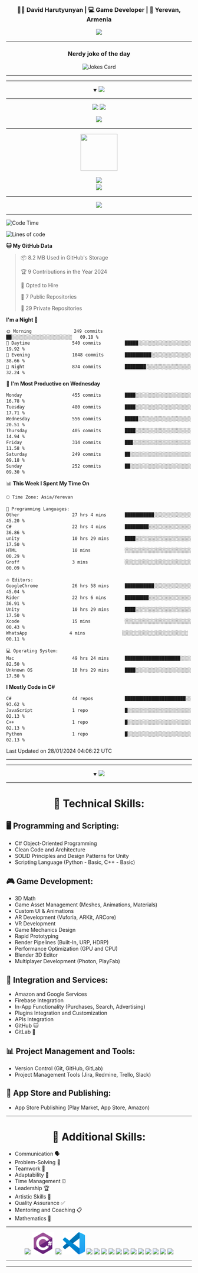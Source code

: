 <h3 align="center"> 🧙‍♂️ David Harutyunyan | 💻 Game Developer | 📍 Yerevan, Armenia </h3>

<!--👀VIEWS / 🌐WEBSITE: https://github.com/antonkomarev/github-profile-views-counter -->
<p align="center">
<img src="https://komarev.com/ghpvc/?username=DavianMachete&color=0E9C47&style=for-the-badge">

---

<h3 align="center"> Nerdy joke of the day</h3>

<p align="center">
<img src="https://readme-jokes.vercel.app/api?theme=merko" alt="Jokes Card" height="250" />
</p>

---
---

<!--STATISTICS START-->

<details open>
  <summary align="center">
<!--CUSTOM TEXT GIF / 🌐WEBSITE: https://textanim.com/) -->
  <img src="https://i.imgur.com/mCWhA8x.gif" height="40px"> 
  </summary>

---
  
<!--📊STATSGRAPH / 🌐WEBSITE: https://github.com/anuraghazra/github-readme-stats -->
<p align="center">
  <img src="https://github-readme-stats-git-masterrstaa-rickstaa.vercel.app/api?username=davianmachete&show_icons=true&theme=merko&include_all_commits=true">

<!--📊STREAKSTATSGRAPH / 🌐WEBSITE: https://github.com/denvercoder1/github-readme-streak-stats -->
<img src="https://streak-stats.demolab.com?user=DavianMachete&theme=merko">

<!--📙LANGUAGES / 🌐WEBSITE: https://github.com/anuraghazra/github-readme-stats -->
<p align="center">
<img src="https://github-readme-stats.vercel.app/api/top-langs/?username=DavianMachete&size_weight=0.5&count_weight=0.5&layout=compact&theme=merko">

<!--✨REPO / 🌐WEBSITE: https://github.com/anuraghazra/github-readme-stats -->
<!--<img src="">-->

---

<!--🏆TROPHYGIF-->
<p align="center">
<img src="https://media.tenor.com/0ENB5HuTH0gAAAAi/trophy-beker.gif"  width="100px" height="100px"></p>
  
<!--🏆TROPHY / 🌐WEBSITE: https://github.com/ryo-ma/github-profile-trophy -->
<div align="center">
<img src="https://github-profile-trophy.vercel.app/?username=DavianMachete&theme=matrix&no-bg=true&no-frame=true&row=1&column=3&title=MultiLanguage,Commits,Followers,PullRequest">
 </div>
 
 <div align="center">
<img src="https://github-profile-trophy.vercel.app/?username=DavianMachete&theme=matrix&no-bg=true&no-frame=true&row=1&column=3&title=Repositories,Issues,Organizations,Stars">
 </div>

---

<!--👨‍💻STACKOVERFLOW / 🌐WEBSITE: https://github.com/omidnikrah/github-readme-stackoverflow -->
<p align="center">
<img src="https://github-readme-stackoverflow.vercel.app/?userID=20771651&theme=dark">

---

<!--START_SECTION:waka-->
![Code Time](http://img.shields.io/badge/Code%20Time-419%20hrs%206%20mins-blue)

![Lines of code](https://img.shields.io/badge/From%20Hello%20World%20I%27ve%20Written-328.0%20million%20lines%20of%20code-blue)

**🐱 My GitHub Data** 

> 📦 8.2 MB Used in GitHub's Storage 
 > 
> 🏆 9 Contributions in the Year 2024
 > 
> 💼 Opted to Hire
 > 
> 📜 7 Public Repositories 
 > 
> 🔑 29 Private Repositories 
 > 
**I'm a Night 🦉** 

```text
🌞 Morning                249 commits         ██░░░░░░░░░░░░░░░░░░░░░░░   09.18 % 
🌆 Daytime                540 commits         █████░░░░░░░░░░░░░░░░░░░░   19.92 % 
🌃 Evening                1048 commits        ██████████░░░░░░░░░░░░░░░   38.66 % 
🌙 Night                  874 commits         ████████░░░░░░░░░░░░░░░░░   32.24 % 
```
📅 **I'm Most Productive on Wednesday** 

```text
Monday                   455 commits         ████░░░░░░░░░░░░░░░░░░░░░   16.78 % 
Tuesday                  480 commits         ████░░░░░░░░░░░░░░░░░░░░░   17.71 % 
Wednesday                556 commits         █████░░░░░░░░░░░░░░░░░░░░   20.51 % 
Thursday                 405 commits         ████░░░░░░░░░░░░░░░░░░░░░   14.94 % 
Friday                   314 commits         ███░░░░░░░░░░░░░░░░░░░░░░   11.58 % 
Saturday                 249 commits         ██░░░░░░░░░░░░░░░░░░░░░░░   09.18 % 
Sunday                   252 commits         ██░░░░░░░░░░░░░░░░░░░░░░░   09.30 % 
```


📊 **This Week I Spent My Time On** 

```text
🕑︎ Time Zone: Asia/Yerevan

💬 Programming Languages: 
Other                    27 hrs 4 mins       ███████████░░░░░░░░░░░░░░   45.20 % 
C#                       22 hrs 4 mins       █████████░░░░░░░░░░░░░░░░   36.86 % 
unity                    10 hrs 29 mins      ████░░░░░░░░░░░░░░░░░░░░░   17.50 % 
HTML                     10 mins             ░░░░░░░░░░░░░░░░░░░░░░░░░   00.29 % 
Groff                    3 mins              ░░░░░░░░░░░░░░░░░░░░░░░░░   00.09 % 

🔥 Editors: 
GoogleChrome             26 hrs 58 mins      ███████████░░░░░░░░░░░░░░   45.04 % 
Rider                    22 hrs 6 mins       █████████░░░░░░░░░░░░░░░░   36.91 % 
Unity                    10 hrs 29 mins      ████░░░░░░░░░░░░░░░░░░░░░   17.50 % 
Xcode                    15 mins             ░░░░░░░░░░░░░░░░░░░░░░░░░   00.43 % 
‎WhatsApp                4 mins              ░░░░░░░░░░░░░░░░░░░░░░░░░   00.11 % 

💻 Operating System: 
Mac                      49 hrs 24 mins      █████████████████████░░░░   82.50 % 
Unknown OS               10 hrs 29 mins      ████░░░░░░░░░░░░░░░░░░░░░   17.50 % 
```

**I Mostly Code in C#** 

```text
C#                       44 repos            ███████████████████████░░   93.62 % 
JavaScript               1 repo              █░░░░░░░░░░░░░░░░░░░░░░░░   02.13 % 
C++                      1 repo              █░░░░░░░░░░░░░░░░░░░░░░░░   02.13 % 
Python                   1 repo              █░░░░░░░░░░░░░░░░░░░░░░░░   02.13 % 
```




 Last Updated on 28/01/2024 04:06:22 UTC
<!--END_SECTION:waka-->

</details>

---
---

<!--SKILLS START-->

<details open>
  <summary align="center">
<!--CUSTOM TEXT GIF / 🌐WEBSITE: https://textanim.com/) -->
  <img src="https://i.imgur.com/Uqce5b1.gif" height="40px"> 
  </summary>

---

<h1 align="center">🔧 Technical Skills:</h1>

<h2 align="left">🖥️ Programming and Scripting:</h2>

- C# Object-Oriented Programming
- Clean Code and Architecture
- SOLID Principles and Design Patterns for Unity
- Scripting Language (Python - Basic, C++ - Basic)

<h2 align="left">🎮 Game Development:</h2>

- 3D Math
- Game Asset Management (Meshes, Animations, Materials)
- Custom UI & Animations
- AR Development (Vuforia, ARKit, ARCore)
- VR Development
- Game Mechanics Design
- Rapid Prototyping
- Render Pipelines (Built-In, URP, HDRP)
- Performance Optimization (GPU and CPU)
- Blender 3D Editor
- Multiplayer Development (Photon, PlayFab)

<h2 align="left">🔌 Integration and Services:</h2>

- Amazon and Google Services
- Firebase Integration
- In-App Functionality (Purchases, Search, Advertising)
- Plugins Integration and Customization
- APIs Integration
- GitHub 🐱
- GitLab 🦊

<h2 align="left">📊 Project Management and Tools:</h2>

- Version Control (Git, GitHub, GitLab)
- Project Management Tools (Jira, Redmine, Trello, Slack)

<h2 align="left">📲 App Store and Publishing:</h2>

- App Store Publishing (Play Market, App Store, Amazon)

---

<h1 align="center">🌟 Additional Skills:</h1>

- Communication 🗣️
- Problem-Solving 🧩
- Teamwork 🤝
- Adaptability 🌱
- Time Management ⏰
- Leadership 🏆
- Artistic Skills 🎨
- Quality Assurance ✅
- Mentoring and Coaching 📋
- Mathematics 📐

---

<!--🖼️🖼️INTERSTLOGOS-->
<p align="center">
  <img src="https://www.vectorlogo.zone/logos/unity3d/unity3d-icon.svg" width="60">
  <img src="https://raw.githubusercontent.com/devicons/devicon/master/icons/csharp/csharp-original.svg" width="60">
  <img src="https://www.vectorlogo.zone/logos/python/python-icon.svg" width="60">
  <img src="https://raw.githubusercontent.com/github/explore/80688e429a7d4ef2fca1e82350fe8e3517d3494d/topics/visual-studio-code/visual-studio-code.png" width="60">
  <img src="https://upload.wikimedia.org/wikipedia/commons/6/6e/JetBrains_Rider_Icon.svg" width="60">
  <img src="https://www.vectorlogo.zone/logos/firebase/firebase-icon.svg" width="60">
  <img src="https://www.vectorlogo.zone/logos/amazon_aws/amazon_aws-icon.svg" width="60">
  <img src="https://www.vectorlogo.zone/logos/android/android-icon.svg" width="60">
  <img src="https://www.vectorlogo.zone/logos/apple/apple-tile.svg" width="60">
  <img src="https://www.vectorlogo.zone/logos/slack/slack-tile.svg" width="60">
  <img src="https://www.vectorlogo.zone/logos/trello/trello-icon.svg" width="60">
  <img src="https://www.vectorlogo.zone/logos/git-scm/git-scm-icon.svg" width="60">
  <img src="https://www.vectorlogo.zone/logos/github/github-icon.svg" width="60">
  <img src="https://www.vectorlogo.zone/logos/gitlab/gitlab-tile.svg" width="60">
  <img src="https://i.imgur.com/pISOKfc.png" width="60">
  <img src ="https://www.vectorlogo.zone/logos/google_admob/google_admob-icon.svg" width="60">
</p>



</details>

---
---
